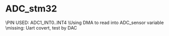 # ADC_stm32
\\PIN USED: ADC1_INT0..INT4
\\Using DMA to read into ADC_sensor variable
\\missing: Uart covert, test by DAC
